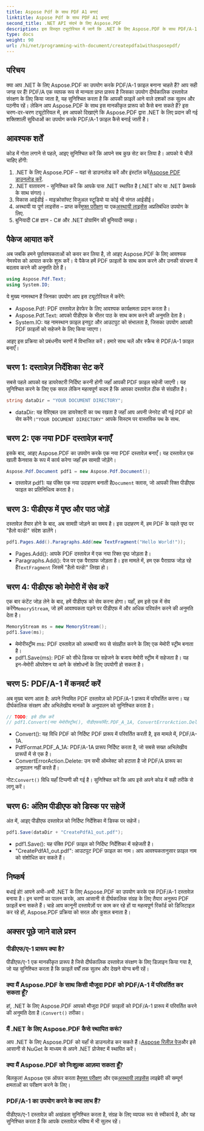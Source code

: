 ```yaml
---
title: Aspose Pdf के साथ PDF A1 बनाएं
linktitle: Aspose Pdf के साथ PDF A1 बनाएं
second_title: .NET API संदर्भ के लिए Aspose.PDF
description: इस विस्तृत ट्यूटोरियल में जानें कि .NET के लिए Aspose.PDF के साथ PDF/A-1 फ़ाइलें कैसे बनाएँ। कोड उदाहरणों और स्पष्टीकरणों के साथ चरण-दर-चरण मार्गदर्शिका।
type: docs
weight: 90
url: /hi/net/programming-with-document/createpdfa1withasposepdf/
---
```

## परिचय

क्या आप .NET के लिए Aspose.PDF का उपयोग करके PDF/A-1 फ़ाइल बनाना चाहते हैं? आप सही जगह पर हैं! PDF/A एक व्यापक रूप से मान्यता प्राप्त प्रारूप है जिसका उपयोग दीर्घकालिक दस्तावेज़ संरक्षण के लिए किया जाता है, यह सुनिश्चित करता है कि आपकी फ़ाइलें आने वाले दशकों तक सुलभ और पठनीय रहें। लेकिन आप Aspose.PDF के साथ इस मानकीकृत प्रारूप को कैसे बना सकते हैं? इस चरण-दर-चरण ट्यूटोरियल में, हम आपको दिखाएंगे कि Aspose.PDF द्वारा .NET के लिए प्रदान की गई शक्तिशाली सुविधाओं का उपयोग करके PDF/A-1 फ़ाइल कैसे बनाई जाती है।

## आवश्यक शर्तें

कोड में गोता लगाने से पहले, आइए सुनिश्चित करें कि आपने सब कुछ सेट कर लिया है। आपको ये चीज़ें चाहिए होंगी:

1.  .NET के लिए Aspose.PDF – यहां से डाउनलोड करें और इंस्टॉल करें[Aspose PDF डाउनलोड करें](https://releases.aspose.com/pdf/net/).
2. .NET वातावरण - सुनिश्चित करें कि आपके पास .NET स्थापित है (.NET कोर या .NET फ्रेमवर्क के साथ संगत)।
3. विकास आईडीई - माइक्रोसॉफ्ट विजुअल स्टूडियो या कोई भी संगत आईडीई।
4. अस्थायी या पूर्ण लाइसेंस – प्राप्त करें[मुफ्त परीक्षण](https://releases.aspose.com/) या एक[अस्थायी लाइसेंस](https://purchase.aspose.com/temporary-license/) अप्रतिबंधित उपयोग के लिए.
5. बुनियादी C# ज्ञान - C# और .NET प्रोग्रामिंग की बुनियादी समझ।

## पैकेज आयात करें

अब जबकि हमने पूर्वावश्यकताओं को कवर कर लिया है, तो आइए Aspose.PDF के लिए आवश्यक नेमस्पेस को आयात करके शुरू करें। ये पैकेज हमें PDF फ़ाइलों के साथ काम करने और उनकी संरचना में बदलाव करने की अनुमति देते हैं।

```csharp
using Aspose.Pdf.Text;
using System.IO;
```

ये मुख्य नामस्थान हैं जिनका उपयोग आप इस ट्यूटोरियल में करेंगे:
- Aspose.Pdf: PDF दस्तावेज़ हेरफेर के लिए आवश्यक कार्यक्षमता प्रदान करता है।
- Aspose.Pdf.Text: आपको पीडीएफ के भीतर पाठ के साथ काम करने की अनुमति देता है।
- System.IO: यह नामस्थान फ़ाइल इनपुट और आउटपुट को संभालता है, जिसका उपयोग आपकी PDF फ़ाइलों को सहेजने के लिए किया जाएगा।

आइए इस प्रक्रिया को प्रबंधनीय चरणों में विभाजित करें। हमारे साथ चलें और स्क्रैच से PDF/A-1 फ़ाइल बनाएँ।

## चरण 1: दस्तावेज़ निर्देशिका सेट करें

सबसे पहले आपको वह डायरेक्टरी निर्दिष्ट करनी होगी जहाँ आपकी PDF फ़ाइल सहेजी जाएगी। यह सुनिश्चित करने के लिए एक सरल लेकिन महत्वपूर्ण कदम है कि आपका दस्तावेज़ ठीक से संग्रहीत है।

```csharp
string dataDir = "YOUR DOCUMENT DIRECTORY";
```

- dataDir: यह वेरिएबल उस डायरेक्टरी का पथ रखता है जहाँ आप अपनी जेनरेट की गई PDF को सेव करेंगे।`"YOUR DOCUMENT DIRECTORY"` आपके सिस्टम पर वास्तविक पथ के साथ.

## चरण 2: एक नया PDF दस्तावेज़ बनाएँ

इसके बाद, आइए Aspose.PDF का उपयोग करके एक नया PDF दस्तावेज़ बनाएँ। यह दस्तावेज़ एक खाली कैनवास के रूप में कार्य करेगा जहाँ हम सामग्री जोड़ेंगे।

```csharp
Aspose.Pdf.Document pdf1 = new Aspose.Pdf.Document();
```

-  दस्तावेज़ pdf1: यह पंक्ति एक नया उदाहरण बनाती है`Document` क्लास, जो आपकी रिक्त पीडीएफ फाइल का प्रतिनिधित्व करता है।

## चरण 3: पीडीएफ में पृष्ठ और पाठ जोड़ें

दस्तावेज़ तैयार होने के बाद, अब सामग्री जोड़ने का समय है। इस उदाहरण में, हम PDF के पहले पृष्ठ पर "हैलो वर्ल्ड!" संदेश डालेंगे।

```csharp
pdf1.Pages.Add().Paragraphs.Add(new TextFragment("Hello World!"));
```

- Pages.Add(): आपके PDF दस्तावेज़ में एक नया रिक्त पृष्ठ जोड़ता है।
-  Paragraphs.Add(): पेज पर एक पैराग्राफ जोड़ता है। इस मामले में, हम एक पैराग्राफ जोड़ रहे हैं`TextFragment` जिसमें "हैलो वर्ल्ड!" लिखा हो।

## चरण 4: पीडीएफ को मेमोरी में सेव करें

 एक बार कंटेंट जोड़ लेने के बाद, हमें पीडीएफ को सेव करना होगा। यहाँ, हम इसे एक में सेव करेंगे`MemoryStream`, जो हमें आवश्यकता पड़ने पर पीडीएफ में और अधिक परिवर्तन करने की अनुमति देता है।

```csharp
MemoryStream ms = new MemoryStream();
pdf1.Save(ms);
```

- मेमोरीस्ट्रीम ms: PDF दस्तावेज़ को अस्थायी रूप से संग्रहीत करने के लिए एक मेमोरी स्ट्रीम बनाता है।
- pdf1.Save(ms): PDF को सीधे डिस्क पर सहेजने के बजाय मेमोरी स्ट्रीम में सहेजता है। यह इन-मेमोरी ऑपरेशन या आगे के संशोधनों के लिए उपयोगी हो सकता है।

## चरण 5: PDF/A-1 में कनवर्ट करें

अब मुख्य चरण आता है: अपने नियमित PDF दस्तावेज़ को PDF/A-1 प्रारूप में परिवर्तित करना। यह दीर्घकालिक संरक्षण और अभिलेखीय मानकों के अनुपालन को सुनिश्चित करता है।

```csharp
// TODO: इसे ठीक करें
// pdf1.Convert(नया मेमोरीस्ट्रीम(), पीडीएफफॉर्मेट.PDF_A_1A, ConvertErrorAction.Delete);
```

- Convert(): यह विधि PDF को निर्दिष्ट PDF प्रारूप में परिवर्तित करती है, इस मामले में, PDF/A-1A.
- PdfFormat.PDF_A_1A: PDF/A-1A प्रारूप निर्दिष्ट करता है, जो सबसे सख्त अभिलेखीय प्रारूपों में से एक है।
- ConvertErrorAction.Delete: उन सभी ऑब्जेक्ट को हटाता है जो PDF/A प्रारूप का अनुपालन नहीं करते हैं।

 नोट:`Convert()` विधि यहाँ टिप्पणी की गई है। सुनिश्चित करें कि आप इसे अपने कोड में सही तरीके से लागू करें।

## चरण 6: अंतिम पीडीएफ को डिस्क पर सहेजें

अंत में, आइए पीडीएफ दस्तावेज़ को निर्दिष्ट निर्देशिका में डिस्क पर सहेजें।

```csharp
pdf1.Save(dataDir + "CreatePdfA1_out.pdf");
```

- pdf1.Save(): यह पंक्ति PDF फ़ाइल को निर्दिष्ट निर्देशिका में सहेजती है।
- "CreatePdfA1_out.pdf": आउटपुट PDF फ़ाइल का नाम। आप आवश्यकतानुसार फ़ाइल नाम को संशोधित कर सकते हैं।

## निष्कर्ष

बधाई हो! आपने अभी-अभी .NET के लिए Aspose.PDF का उपयोग करके एक PDF/A-1 दस्तावेज़ बनाया है। इन चरणों का पालन करके, आप आसानी से दीर्घकालिक संग्रह के लिए तैयार अनुरूप PDF फ़ाइलें बना सकते हैं। चाहे आप कानूनी दस्तावेज़ों पर काम कर रहे हों या महत्वपूर्ण रिकॉर्ड को डिजिटाइज़ कर रहे हों, Aspose.PDF प्रक्रिया को सरल और कुशल बनाता है।

## अक्सर पूछे जाने वाले प्रश्न

### पीडीएफ/ए-1 प्रारूप क्या है?  
पीडीएफ/ए-1 एक मानकीकृत प्रारूप है जिसे दीर्घकालिक दस्तावेज़ संरक्षण के लिए डिज़ाइन किया गया है, जो यह सुनिश्चित करता है कि फ़ाइलें वर्षों तक सुलभ और देखने योग्य बनी रहें।

### क्या मैं Aspose.PDF के साथ किसी मौजूदा PDF को PDF/A-1 में परिवर्तित कर सकता हूँ?  
 हां, .NET के लिए Aspose.PDF आपको मौजूदा PDF फ़ाइलों को PDF/A-1 प्रारूप में परिवर्तित करने की अनुमति देता है।`Convert()` तरीका।

### मैं .NET के लिए Aspose.PDF कैसे स्थापित करूं?  
 आप .NET के लिए Aspose.PDF को यहाँ से डाउनलोड कर सकते हैं।[Aspose रिलीज़ पेज](https://releases.aspose.com/pdf/net/)और इसे आसानी से NuGet के माध्यम से अपने .NET प्रोजेक्ट में स्थापित करें।

### क्या मैं Aspose.PDF को निःशुल्क आज़मा सकता हूँ?  
 बिलकुल! Aspose एक ऑफर करता है[मुफ्त परीक्षण](https://releases.aspose.com/) और एक[अस्थायी लाइसेंस](https://purchase.aspose.com/temporary-license/) लाइब्रेरी की सम्पूर्ण क्षमताओं का परीक्षण करने के लिए।

### PDF/A-1 का उपयोग करने के क्या लाभ हैं?  
पीडीएफ/ए-1 दस्तावेज़ की अखंडता सुनिश्चित करता है, संग्रह के लिए व्यापक रूप से स्वीकार्य है, और यह सुनिश्चित करता है कि आपके दस्तावेज़ भविष्य में भी सुलभ रहें।